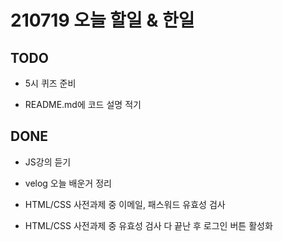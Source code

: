 # 210719 오늘 할일 & 한일

## TODO

- 5시 퀴즈 준비

- README.md에 코드 설명 적기

## DONE

- JS강의 듣기
- velog 오늘 배운거 정리

- HTML/CSS 사전과제 중 이메일, 패스워드 유효성 검사
- HTML/CSS 사전과제 중 유효성 검사 다 끝난 후 로그인 버튼 활성화
